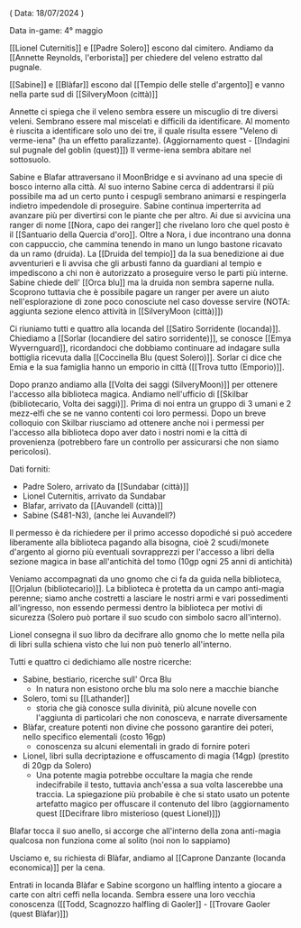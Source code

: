 ( Data: 18/07/2024 )

Data in-game: 4° maggio

[[Lionel Cuternitis]] e [[Padre Solero]] escono dal cimitero.
Andiamo da [[Annette Reynolds, l'erborista]] per chiedere del veleno estratto dal pugnale.

[[Sabine]] e [[Blàfar]] escono dal [[Tempio delle stelle d'argento]] e vanno nella parte sud di [[SilveryMoon (città)]]

Annette ci spiega che il veleno sembra essere un miscuglio di tre diversi veleni. Sembrano essere mal miscelati e difficili da identificare.
Al momento è riuscita a identificare solo uno dei tre, il quale risulta essere "Veleno di verme-iena" (ha un effetto paralizzante). (Aggiornamento quest - [[Indagini sul pugnale del goblin (quest)]])
Il verme-iena sembra abitare nel sottosuolo.

Sabine e Blafar attraversano il MoonBridge e si avvinano ad una specie di bosco interno alla città. Al suo interno Sabine cerca di addentrarsi il più possibile ma ad un certo punto i cespugli sembrano animarsi e respingerla indietro impedendole di proseguire. Sabine continua imperterrita ad avanzare più per divertirsi con le piante che per altro. Ai due si avvicina una ranger di nome [[Nora, capo dei ranger]] che rivelano loro che quel posto è il [[Santuario della Quercia d'oro]]. 
Oltre a Nora, i due incontrano una donna con cappuccio, che cammina tenendo in mano un lungo bastone ricavato da un ramo (druida).
La [[Druida del tempio]] da la sua benedizione ai due avventurieri e li avvisa che gli arbusti fanno da guardiani al tempio e impediscono a chi non è autorizzato a proseguire verso le parti più interne.
Sabine chiede dell' [[Orca blu]] ma la druida non sembra saperne nulla.
Scoprono tuttavia che è possibile pagare un ranger per avere un aiuto nell'esplorazione di zone poco conosciute nel caso dovesse servire
(NOTA: aggiunta sezione elenco attività in [[SilveryMoon (città)]])

Ci riuniamo tutti e quattro alla locanda del [[Satiro Sorridente (locanda)]].
Chiediamo a [[Sorlar (locandiere del satiro sorridente)]], se conosce [[Emya Wyvernguard]], ricordandoci che dobbiamo continuare ad indagare sulla bottiglia ricevuta dalla [[Coccinella Blu (quest Solero)]].
Sorlar ci dice che Emia e la sua famiglia hanno un emporio in città ([[Trova tutto (Emporio)]]. 

Dopo pranzo andiamo alla [[Volta dei saggi (SilveryMoon)]] per ottenere l'accesso alla biblioteca magica.
Andiamo nell'ufficio di [[Skilbar (bibliotecario, Volta dei saggi)]]. Prima di noi entra un gruppo di 3 umani e 2 mezz-elfi che se ne vanno contenti coi loro permessi.
Dopo un breve colloquio con Skilbar riusciamo ad ottenere anche noi i permessi per l'accesso alla biblioteca dopo aver dato i nostri nomi e la città di provenienza (potrebbero fare un controllo per assicurarsi che non siamo pericolosi).

Dati forniti:
- Padre Solero, arrivato da [[Sundabar (città)]]
- Lionel Cuternitis, arrivato da Sundabar
- Blafar, arrivato da [[Auvandell (città)]]
- Sabine (S481-N3), (anche lei Auvandell?)

Il permesso è da richiedere per il primo accesso dopodiché si può accedere liberamente alla biblioteca pagando alla bisogna, cioè 2 scudi/monete d'argento al giorno più eventuali sovrapprezzi per l'accesso a libri della sezione magica in base all'antichità del tomo (10gp ogni 25 anni di antichità) 

Veniamo accompagnati da uno gnomo che ci fa da guida nella biblioteca, [[Orjalun (bibliotecario)]].
La biblioteca è protetta da un campo anti-magia perenne; siamo anche costretti a lasciare le nostri armi e vari possedimenti all'ingresso, non essendo permessi dentro la biblioteca per motivi di sicurezza (Solero può portare il suo scudo con simbolo sacro all'interno).

Lionel consegna il suo libro da decifrare allo gnomo che lo mette nella pila di libri sulla schiena visto che lui non può tenerlo all'interno.

Tutti e quattro ci dedichiamo alle nostre ricerche:
- Sabine, bestiario, ricerche sull' Orca Blu
	- In natura non esistono orche blu ma solo nere a macchie bianche
- Solero, tomi su [[Lathander]]
	- storia che già conosce sulla divinità, più alcune novelle con l'aggiunta di particolari che non conosceva, e narrate diversamente
- Blàfar, creature potenti non divine che possono garantire dei poteri, nello specifico elementali (costo 16gp)
	- conoscenza su alcuni elementali in grado di fornire poteri
- Lionel, libri sulla decriptazione e offuscamento di magia (14gp) (prestito di 20gp da Solero)
	- Una potente magia potrebbe occultare la magia che rende indecifrabile il testo, tuttavia anch'essa a sua volta lascerebbe una traccia. La spiegazione più probabile è che si stato usato un potente artefatto magico per offuscare il contenuto del libro (aggiornamento quest [[Decifrare libro misterioso (quest Lionel)]])

Blafar tocca il suo anello, si accorge che all'interno della zona anti-magia qualcosa non funziona come al solito (noi non lo sappiamo)

Usciamo e, su richiesta di Blàfar, andiamo al [[Caprone Danzante (locanda economica)]] per la cena.

Entrati in locanda Blàfar e Sabine scorgono un halfling intento a giocare a carte con altri ceffi nella locanda. Sembra essere una loro vecchia conoscenza
([[Todd, Scagnozzo halfling di Gaoler]] - [[Trovare Gaoler (quest Blàfar)]])










